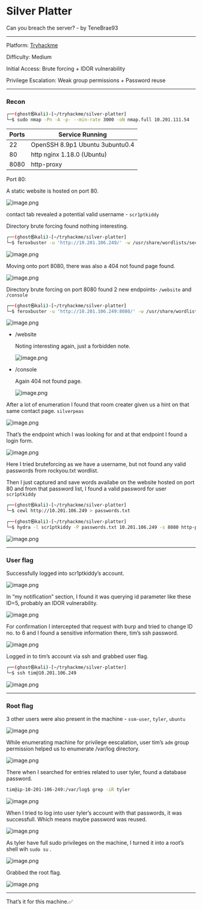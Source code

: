 # Silver Platter

Can you breach the server? - by TeneBrae93

---

Platform: [Tryhackme](https://tryhackme.com/room/silverplatter)

Difficulty: Medium

Initial Access: Brute forcing + IDOR vulnerability

Privilege Escalation: Weak group permissions + Password reuse

---

### Recon

```bash
┌──(ghost㉿kali)-[~/tryhackme/silver-platter]
└─$ sudo nmap -Pn -A -p- --min-rate 3000 -oN nmap.full 10.201.111.54
```

| Ports | Service Running |
| --- | --- |
| 22 | OpenSSH 8.9p1 Ubuntu 3ubuntu0.4 |
| 80 | http nginx 1.18.0 (Ubuntu) |
| 8080 | http-proxy |

Port 80:

A static website is hosted on port 80.

![image.png](image.png)

contact tab revealed a potential valid username - `scr1ptkiddy`

Directory brute forcing found nothing interesting.

```bash
┌──(ghost㉿kali)-[~/tryhackme/silver-platter]
└─$ feroxbuster -u 'http://10.201.106.249/' -w /usr/share/wordlists/seclists/Discovery/Web-Content/directory-list-lowercase-2.3-medium.txt
```

![image.png](image%201.png)

Moving onto port 8080, there was also a 404 not found page found. 

![image.png](image%202.png)

Directory brute forcing on port 8080 found 2 new endpoints- `/website` and `/console`

```bash
┌──(ghost㉿kali)-[~/tryhackme/silver-platter]
└─$ feroxbuster -u 'http://10.201.106.249:8080/' -w /usr/share/wordlists/seclists/Discovery/Web-Content/directory-list-lowercase-2.3-medium.txt
```

![image.png](image%203.png)

- /website
    
    Noting interesting again, just a forbidden note.
    
    ![image.png](image%204.png)
    
- /console
    
    Again 404 not found page.
    
    ![image.png](image%205.png)
    

After a lot of enumeration I found that room creater given us a hint on that same contact page. `silverpeas`

![image.png](image%206.png)

That’s the endpoint which I was looking for and at that endpoint I found a login form.

![image.png](image%207.png)

Here I tried bruteforcing as we have a username, but not found any valid passwords from rockyou.txt wordlist.

Then I just captured and save words availabe on the website hosted on port 80 and from that password list, I found a valid password for user `scr1ptkiddy`

```bash
┌──(ghost㉿kali)-[~/tryhackme/silver-platter]
└─$ cewl http://10.201.106.249 > passwords.txt
```

```bash
┌──(ghost㉿kali)-[~/tryhackme/silver-platter]
└─$ hydra -l scr1ptkiddy -P passwords.txt 10.201.106.249 -s 8080 http-post-form "/silverpeas/AuthenticationServlet:Login=^USER^&Password=^PASS^&DomainId=0:F=Login or password incorrect"
```

![image.png](image%208.png)

---

### User flag

Successfully logged into scr1ptkiddy’s account.

![image.png](image%209.png)

In “my notification” section, I found it was querying id parameter like these ID=5, probably an IDOR vulnerability.

![image.png](image%2010.png)

For confirmation I intercepted that request with burp and tried to change ID no. to 6 and I found a sensitive information there, tim’s ssh password.

![image.png](image%2011.png)

Logged in to tim’s account via ssh and grabbed user flag.

```bash
┌──(ghost㉿kali)-[~/tryhackme/silver-platter]
└─$ ssh tim@10.201.106.249
```

![image.png](image%2012.png)

---

### Root flag

3 other users were also present in the machine - `ssm-user`, `tyler`, `ubuntu`

![image.png](image%2013.png)

While enumerating machine for privilege eescalation, user tim’s `adm` group permission helped us to enumerate /var/log directory.

![image.png](image%2014.png)

There when I searched for entries related to user tyler, found a database password.

```bash
tim@ip-10-201-106-249:/var/log$ grep -iR tyler
```

![image.png](image%2015.png)

When I tried to log into user tyler’s account with that passwords, it was successfull. Which means maybe password was reused.

![image.png](image%2016.png)

As tyler have full sudo privileges on the machine, I turned it into a root’s shell wih `sudo su` .

![image.png](image%2017.png)

Grabbed the root flag.

![image.png](image%2018.png)

---

That’s it for this machine.✅
